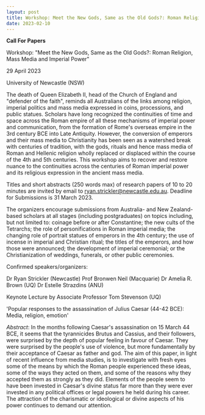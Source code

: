 ```yaml
---
layout: post
title: Workshop: Meet the New Gods, Same as the Old Gods?: Roman Religion, Mass Media and Imperial Power
date: 2023-02-10
---
```


**Call For Papers**

Workshop: "Meet the New Gods, Same as
the Old Gods?: Roman Religion, Mass Media and Imperial
Power"

29 April 2023

University of Newcastle
(NSW)

The death of Queen Elizabeth II, head of the Church of
England and "defender of the faith", reminds all Australians of the
links among religion, imperial politics and mass media expressed in
coins, processions, and public statues. Scholars have long recognized
the continuities of time and space across the Roman empire of all these
mechanisms of imperial power and communication, from the formation of
Rome's overseas empire in the 3rd century BCE into Late Antiquity.
However, the conversion of emperors and their mass media to Christianity
has been seen as a watershed break with centuries of tradition, with the
gods, rituals and hence mass media of Roman and Hellenic religion wholly
replaced or displaced within the course of the 4th and 5th centuries.
This workshop aims to recover and restore nuance to the continuities
across the centuries of Roman imperial power and its religious
expression in the ancient mass media.

Titles and short
abstracts (250 words max) of research papers of 10 to 20 minutes are
invited by email to <ryan.strickler@newcastle.edu.au>. Deadline for
Submissions is 31 March 2023.

The organizers encourage
submissions from Australia- and New Zealand-based scholars at all stages
(including postgraduates) on topics including, but not limited to:
coinage before or after Constantine; the new cults of the Tetrarchs; the
role of personifications in Roman imperial media; the changing role of
portrait statues of emperors in the 4th century; the use of incense in
imperial and Christian ritual; the titles of the emperors, and how those
were announced; the development of imperial ceremonial; or the
Christianization of weddings, funerals, or other public
ceremonies.

Confirmed speakers/organizers:

Dr Ryan
Strickler (Newcastle)
Prof Bronwen Neil (Macquarie)
Dr Amelia
R. Brown (UQ)
Dr Estelle Strazdins (ANU)

Keynote Lecture
by Associate Professor Tom Stevenson (UQ)

'Popular responses
to the assassination of Julius Caesar (44-42 BCE): Media, religion,
emotion'

*Abstract*: In the months following Caesar's
assassination on 15 March 44 BCE, it seems that the tyrannicides Brutus
and Cassius, and their followers, were surprised by the depth of popular
feeling in favour of Caesar. They were surprised by the people's use of
violence, but more fundamentally by their acceptance of Caesar as father
and god. The aim of this paper, in light of recent influence from media
studies, is to investigate with fresh eyes some of the means by which
the Roman people experienced these ideas, some of the ways they acted on
them, and some of the reasons why they accepted them as strongly as they
did. Elements of the people seem to have been invested in Caesar's
divine status far more than they were ever invested in any political
offices or legal powers he held during his career. The attraction of the
charismatic or ideological or divine aspects of his power continues to
demand our attention.
